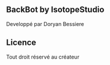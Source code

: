 ## BackBot by IsotopeStudio
Developpé par Doryan Bessiere

## Licence
Tout droit réservé au créateur
